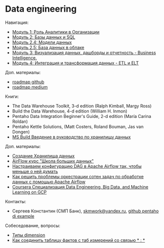 # Data  engineering
Навигация:

- [Модуль 1: Роль Аналитики в Организации](./module-1/README.md)
- [Модуль 2: Базы данных и SQL](./module-2/README.md)
- [Модуль 2.4: Модели данных](./module-2/README.md#2-4:-модели-данных)
- [Модуль 2.5: База данных в облаке](./module-2/README.md#25-база-данных-в-облаке)
- [Модуль 3: Визуализация данных, дашборды и отчетность - Business Intelligence.](./module-3/README.md)
- [Модуль 4: Интеграция и трансформация данных - ETL и ELT](./module-4/README.md)


Доп. материалы:

- [roadmap github](https://github.com/datastacktv/data-engineer-roadmap)
- [roadmap medium](https://medium.com/codex/how-to-become-a-data-engineer-905686dee7ce)

Книги:

- The Data Warehouse Toolkit, 3-d edition (Ralph Kimball, Margy Ross)
- Build the Data Warehouse, 4-d edition (William H. Inmon)
- Pentaho Data Integration Beginner's Guide, 2-d edition (María Carina Roldan)
- Pentaho Kettle Solutions, (Matt Costers, Roland Bouman, Jas van Dongen)
- [MS Build Введение в руководство по хранилищу данных](https://learn.microsoft.com/ru-ru/fabric/data-warehouse/tutorial-introduction)

Доп. материалы:
- [Создание Хранилища данных](https://www.youtube.com/playlist?list=PLzvuaEeolxky94E_QnkR9OfRujx15RhCM)
- [AirFlow курс "Школа больших данных"](https://www.youtube.com/watch?v=55D9Eu7mUW0&list=PL1nFVl41dGiVyk-yCErOUuEdIe9tCb-u5&index=1)
- [Настраиваем конфигурацию DAG в Apache Airflow так, чтобы меньше о ней думать](https://tprg.ru/Qz7M)
- [Как решить проблемы оркестрации сотен задач по обработке данных с помощью Apache Airflow](https://www.youtube.com/watch?v=B2edNXaChyU)
- [Coursera Специализация Data Engineering, Big Data, and Machine Learning on GCP](https://www.coursera.org/specializations/gcp-data-machine-learning?action=enroll)

Контакты:

- Сергеев Константин (СМП Банк), skmwork@yandex.ru, [github pentaho di example](https://github.com/skmwork/smartdata-2022-pentaho)

Собеседование, вопросы:

- [Типы dimension](./module-4/README.md#data-delivery--12---special-dimension-builder)
- [Как соединить таблицу фактов с таб измерений со связью \* : \*](./module-4/README.md#data-delivery--15---multy-valued-dimension-bridge-table-builder)